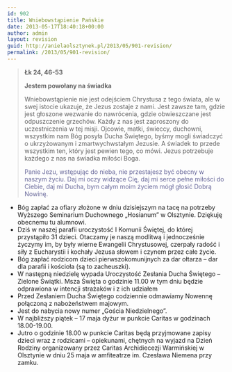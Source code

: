 ```yaml
---
id: 902
title: Wniebowstąpienie Pańskie
date: 2013-05-17T18:40:18+00:00
author: admin
layout: revision
guid: http://anielaolsztynek.pl/2013/05/901-revision/
permalink: /2013/05/901-revision/
---
```

> **Łk 24, 46-53**
> 
> **Jestem powołany na świadka**
> 
> Wniebowstąpienie nie jest odejściem Chrystusa z tego świata, ale w swej istocie ukazuje, że Jezus zostaje z nami. Jest zawsze tam, gdzie jest głoszone wezwanie do nawrócenia, gdzie obwieszczane jest odpuszczenie grzechów. Każdy z nas jest zaproszony do uczestniczenia w tej misji. Ojcowie, matki, świeccy, duchowni, wszystkim nam Bóg posyła Ducha Świętego, byśmy mogli świadczyć o ukrzyżowanym i zmartwychwstałym Jezusie. A świadek to przede wszystkim ten, który jest pewien tego, co mówi. Jezus potrzebuje każdego z nas na świadka miłości Boga.
> 
> <span style="color: #666699;">Panie Jezu, wstępując do nieba, nie przestajesz być obecny w naszym życiu. Daj mi oczy widzące Cię, daj mi serce pełne miłości do Ciebie, daj mi Ducha, bym całym moim życiem mógł głosić Dobrą Nowinę.</span>

  * Bóg zapłać za ofiary złożone w dniu dzisiejszym na tacę na potrzeby Wyższego Seminarium Duchownego &#8222;Hosianum&#8221; w Olsztynie. Dziękuję obecnemu tu alumnowi.
  * Dziś w naszej parafii uroczystość I Komunii Świętej, do której przystąpiło 31 dzieci. Otaczamy je naszą modlitwą i jednocześnie życzymy im, by były wierne Ewangelii Chrystusowej, czerpały radość i siły z Eucharystii i kochały Jezusa słowem i czynem przez całe życie.
  * Bóg zapłać rodzicom dzieci pierwszokomunijnych za dar ołtarza &#8211; dar dla parafii i kościoła (są to zacheuszki).
  * W następną niedzielę wypada Uroczystość Zesłania Ducha Świętego &#8211; Zielone Świątki. Msza Święta o godzinie 11.00 w tym dniu będzie odprawiona w intencji strażaków i z ich udziałem
  * Przed Zesłaniem Ducha Świętego codziennie odmawiamy Nowennę połączoną z nabożeństwem majowym.
  * Jest do nabycia nowy numer &#8222;Gościa Niedzielnego&#8221;.
  * W najbliższy piątek &#8211; 17 maja dyżur w punkcie Caritas w godzinach 18.00-19.00.
  * Jutro o godzinie 18.00 w punkcie Caritas będą przyjmowane zapisy dzieci wraz z rodzicami &#8211; opiekunami, chętnych na wyjazd na Dzień Rodziny organizowany przez Caritas Archidiecezji Warmińskiej w Olsztynie w dniu 25 maja w amfiteatrze im. Czesława Niemena przy zamku.
